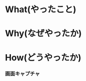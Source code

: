 # What(やったこと)

<!-- PR の差分内容を簡潔に -->

# Why(なぜやったか)

<!-- 開発の背景、要件など -->

# How(どうやったか)

<!-- 実装の方針や詳細など -->

### 画面キャプチャ
